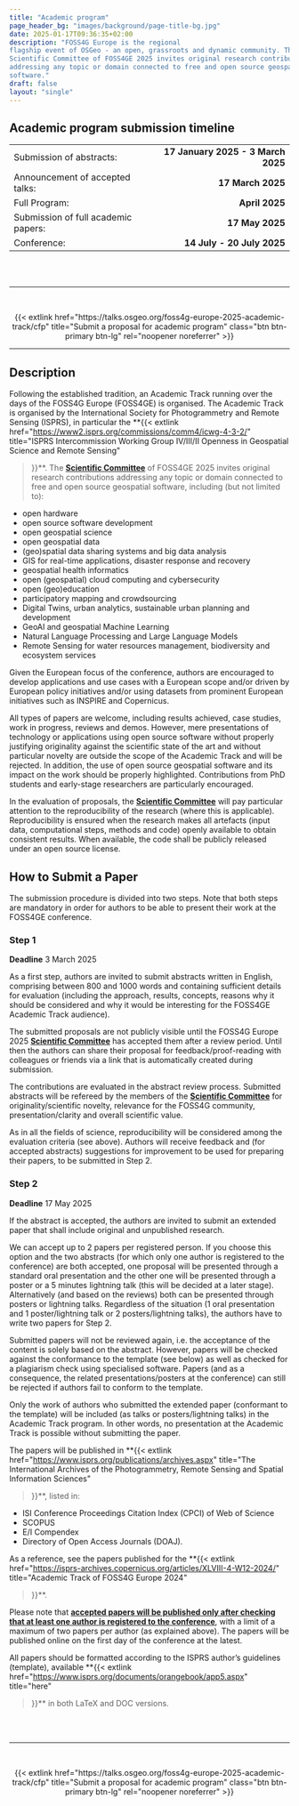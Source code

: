 ```yaml
---
title: "Academic program"
page_header_bg: "images/background/page-title-bg.jpg"
date: 2025-01-17T09:36:35+02:00
description: "FOSS4G Europe is the regional
flagship event of OSGeo - an open, grassroots and dynamic community. The
Scientific Committee of FOSS4GE 2025 invites original research contributions
addressing any topic or domain connected to free and open source geospatial
software."
draft: false
layout: "single"
---
```


## Academic program submission timeline

|   |   |
|:--|-------:|
| Submission of abstracts: | **17 January 2025 - 3 March 2025** |
| Announcement of accepted talks: | **17 March 2025** |
| Full Program: | **April 2025** |
| Submission of full academic papers: | **17 May 2025** |
| Conference: | **14 July - 20 July 2025** |

<br>
<br>

<hr>
<br>
<div>
<center>
<p>
{{<
    extlink
    href="https://talks.osgeo.org/foss4g-europe-2025-academic-track/cfp"
    title="Submit a proposal for academic program"       
    class="btn btn-primary btn-lg"
    rel="noopener noreferrer"
>}}
</p>
</center>
</div>
<hr>

## Description
Following the established tradition, an Academic Track running over the days of
the FOSS4G Europe (FOSS4GE) is organised. The Academic Track is organised by the
International Society for Photogrammetry and Remote Sensing (ISPRS), in particular the
**{{<
  extlink
  href="https://www2.isprs.org/commissions/comm4/icwg-4-3-2/"
  title="ISPRS Intercommission Working Group IV/III/II Openness in Geospatial Science and Remote Sensing"
>}}**. The [**Scientific Committee**](/scientific-committee/) of FOSS4GE 2025
invites original research contributions addressing any topic or domain
connected to free and open source geospatial software, including (but not limited to):
- open hardware
- open source software development
- open geospatial science
- open geospatial data
- (geo)spatial data sharing systems and big data analysis
- GIS for real-time applications, disaster response and recovery
- geospatial health informatics
- open (geospatial) cloud computing and cybersecurity
- open (geo)education
- participatory mapping and crowdsourcing
- Digital Twins, urban analytics, sustainable urban planning and development
- GeoAI and geospatial Machine Learning
- Natural Language Processing and Large Language Models
- Remote Sensing for water resources management, biodiversity and ecosystem services

Given the European focus of the conference, authors are encouraged to develop
applications and use cases with a European scope and/or driven by European
policy initiatives and/or using datasets from prominent European initiatives
such as INSPIRE and Copernicus.

All types of papers are welcome, including results achieved, case studies,
work in progress, reviews and demos. However, mere presentations of technology
or applications using open source software without properly justifying
originality against the scientific state of the art and without particular
novelty are outside the scope of the Academic Track and will be rejected.
In addition, the use of open source geospatial software and its impact on the
work should be properly highlighted. Contributions from PhD students and
early-stage researchers are particularly encouraged.

In the evaluation of proposals, the [**Scientific Committee**](/scientific-committee/)
will pay particular attention to the reproducibility of the research (where
this is applicable). Reproducibility is ensured when the research makes all
artefacts (input data, computational steps, methods and code) openly available
to obtain consistent results. When available, the code shall be publicly
released under an open source license.

## How to Submit a Paper
The submission procedure is divided into two steps. Note that both steps are
mandatory in order for authors to be able to present their work at the FOSS4GE
conference.

### Step 1
**Deadline** 3 March 2025

As a first step, authors are invited to submit abstracts written in English,
comprising between 800 and 1000 words and containing sufficient details for
evaluation (including the approach, results, concepts, reasons why it should be
considered and why it would be interesting for the FOSS4GE Academic Track
audience).

The submitted proposals are not publicly visible until the FOSS4G Europe 2025
[**Scientific Committee**](/scientific-committee/) has accepted them after a review
period. Until then the authors can share their proposal for
feedback/proof-reading with colleagues or friends via a link that is
automatically created during submission.

The contributions are evaluated in the abstract review process. Submitted
abstracts will be refereed by the members of the
[**Scientific Committee**](/scientific-committee/) for originality/scientific
novelty, relevance for the FOSS4G community, presentation/clarity and overall
scientific value.

As in all the fields of science, reproducibility will be considered among the
evaluation criteria (see above). Authors will receive feedback and (for
accepted abstracts) suggestions for improvement to be used for preparing their
papers, to be submitted in Step 2.

### Step 2
**Deadline** 17 May 2025

If the abstract is accepted, the authors are invited to submit an extended
paper that shall include original and unpublished research.

We can accept up to 2 papers per registered person. If you choose this option
and the two abstracts (for which only one author is registered to the
conference) are both accepted, one proposal will be presented through a
standard oral presentation and the other one will be presented through a poster
or a 5 minutes lightning talk (this will be decided at a later stage).
Alternatively (and based on the reviews) both can be presented through posters
or lightning talks. Regardless of the situation (1 oral presentation and 1
poster/lightning talk or 2 posters/lightning talks), the authors have to write
two papers for Step 2.

Submitted papers will not be reviewed again, i.e. the acceptance of the content
is solely based on the abstract. However, papers will be checked against the
conformance to the template (see below) as well as checked for a plagiarism
check using specialised software. Papers (and as a consequence, the related
presentations/posters at the conference) can still be rejected if authors fail
to conform to the template.

Only the work of authors who submitted the extended paper (conformant to the
template) will be included (as talks or posters/lightning talks) in the
Academic Track program. In other words, no presentation at the Academic Track
is possible without submitting the paper.

The papers will be published in
**{{<
  extlink
  href="https://www.isprs.org/publications/archives.aspx"
  title="The International Archives of the Photogrammetry, Remote Sensing and Spatial Information Sciences"
>}}**, listed in:
- ISI Conference Proceedings Citation Index (CPCI) of Web of Science
- SCOPUS
- E/I Compendex
- Directory of Open Access Journals (DOAJ).

As a reference, see the papers published for the
**{{<
  extlink
  href="https://isprs-archives.copernicus.org/articles/XLVIII-4-W12-2024/"
  title="Academic Track of FOSS4G Europe 2024"
>}}**.

Please note that <u>**accepted papers will be published only after checking that at
least one author is registered to the conference**</u>, with a limit of a maximum of
two papers per author (as explained above). The papers will be published online
on the first day of the conference at the latest.

All papers should be formatted according to the ISPRS author’s guidelines
(template), available
**{{<
  extlink
  href="https://www.isprs.org/documents/orangebook/app5.aspx"
  title="here"
>}}** in both LaTeX and DOC versions.

<br>
<br>

<hr>
<br>
<div>
<center>
<p>
{{<
    extlink
    href="https://talks.osgeo.org/foss4g-europe-2025-academic-track/cfp"
    title="Submit a proposal for academic program"       
    class="btn btn-primary btn-lg"
    rel="noopener noreferrer"
>}}
</p>
</center>
</div>
